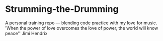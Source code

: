# Strumming-the-Drumming
A personal training repo — blending code practice with my love for music.
'When the power of love overcomes the love of power, the world will know peace'' Jimi Hendrix
